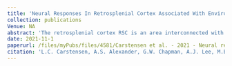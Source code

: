 ```yaml
---
title: 'Neural Responses In Retrosplenial Cortex Associated With Environmental Alterations'
collection: publications
Venue: NA 
abstract: 'The retrosplenial cortex RSC is an area interconnected with regions of the brain that display spatial correlates Neurons in connected regions may encode an animals position in the environment and location or proximity to objects or boundaries RSC has also been shown to be important for spatial memory such as tracking distance from and between landmarks contextual information and orientation within an environment For these reasons it is important to determine how neurons in RSC represent cues such as objects or boundaries and their relationship to the environment In the current work we performed electrophysiological recordings in RSC whereas rats foraged in arenas that could contain an object or in which the environment was altered We report RSC neurons display changes in mean ring rate responding to alterations of the environment These alterations include the arena rotating changing size or shape or an object being introduced into the arena'
date: 2021-11-1
paperurl: /files/myPubs/files/4581/Carstensen et al. - 2021 - Neural responses in retrosplenial cortex associate.pdf
citation: 'L.C. Carstensen, A.S. Alexander, G.W. Chapman, A.J. Lee, M.E. Hasselmo. "Neural Responses In Retrosplenial Cortex Associated With Environmental Alterations", <i>iScience</i>, 2021.'
---
```

